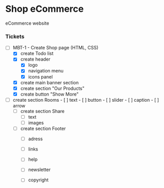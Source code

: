 # Shop eCommerce
eCommerce website

### Tickets
- [ ] MBT-1 - Create Shop page (HTML, CSS)
    - [x] create Todo list
    - [x] create header
        - [x] logo
        - [x] navigation menu
        - [x] icons panel   
    - [x] create main banner section
    - [x] create section "Our Products"
    - [x] create button "Show More"
- [ ] create section Rooms
      - [ ] text
      - [ ] button
      - [ ] slider
      - [ ] caption
      - [ ] arrow
   - [ ] create section Share 
      - [ ] text
      - [ ] images
   - [ ] create section Footer
      - [ ] adress
      - [ ] links
      - [ ] help
      - [ ] newsletter
      - [ ] copyright
   
    

